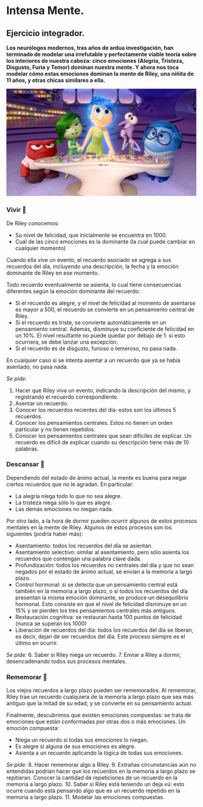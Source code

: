 # Intensa Mente.
## Ejercicio integrador.

**Los neurólogos modernos, tras años de ardua investigación, han terminado de modelar una irrefutable y perfectamente viable teoría sobre los interiores de nuestra cabeza: cinco emociones (Alegría, Tristeza, Disgusto, Furia y Temor) dominan nuestra mente.
Y ahora nos toca modelar cómo estas emociones dominan la mente de Riley, una niñita de 11 años, y otras chicas similares a ella.**

<img src=intensamente.jpg width=500/>

### Vivir 🌻
De Riley conocemos:
- Su nivel de felicidad, que inicialmente se encuentra en 1000.
- Cuál de las cinco emociones es la dominante (la cual puede cambiar en cualquier momento) 

Cuando ella vive un evento, el recuerdo asociado se agrega a sus recuerdos del día, incluyendo una descripción, la fecha y la emoción dominante de Riley en ese momento.

Todo recuerdo eventualmente se asienta, lo cual tiene consecuencias diferentes según la emoción dominante del recuerdo: 
- Si el recuerdo es alegre, y el nivel de felicidad al momento de asentarse es mayor a 500, el recuerdo se convierte en un pensamiento central de Riley. 
- Si el recuerdo es triste, se convierte automáticamente en un pensamiento central. Además, disminuye su coeficiente de felicidad en un 10%. El nivel resultante no puede quedar por debajo de 1: si esto ocurriera, se debe lanzar una excepción. 
- Si el recuerdo es de disgusto, furioso o temeroso, no pasa nada.

En cualquier caso si se intenta asentar a un recuerdo que ya se había asentado, no pasa nada.

*Se pide:*
1. Hacer que Riley viva un evento, indicando la descripción del mismo, y registrando el recuerdo correspondiente.
2. Asentar un recuerdo.
3. Conocer los recuerdos recientes del día: estos son los últimos 5 recuerdos.
4. Conocer los pensamientos centrales. Estos no tienen un orden particular y no tienen repetidos. 
5. Conocer los pensamientos centrales que sean difíciles de explicar. Un recuerdo es difícil de explicar cuando su descripción tiene más de 10 palabras.


### Descansar 🛌
Dependiendo del estado de ánimo actual, la mente es buena para negar ciertos recuerdos que no le agradan. En particular: 

- La alegría niega todo lo que no sea alegre.
- La tristeza niega sólo lo que es alegre.
- Las demás emociones no niegan nada. 

Por otro lado, a la hora de dormir pueden ocurrir algunos de estos procesos mentales en la mente de Riley. Algunos de estos procesos son los siguientes (podría haber más):

- Asentamiento: todos los recuerdos del día se asientan.
- Asentamiento selectivo: similar al asentamiento, pero sólo asienta los recuerdos que contengan una palabra clave dada. 
- Profundización: todos los recuerdos no centrales del día y que no sean negados por el estado de ánimo actual, se envían a la memoria a largo plazo. 
- Control hormonal: si se detecta que un pensamiento central está también en la memoria a largo plazo, o si todos los recuerdos del día presentan la misma emoción dominante, se produce un desequilibrio hormonal. Esto consiste en que el nivel de felicidad disminuye en un 15% y se pierden los tres pensamientos centrales más antiguos. 
- Restauración cognitiva: se restauran hasta 100 puntos de felicidad (nunca se superan los 1000)
- Liberación de recuerdos del día: todos los recuerdos del día se liberan, es decir, dejan de ser recuerdos del día. Este proceso siempre es el último en ocurrir. 

*Se pide:*
6. Saber si Riley niega un recuerdo.
7. Enviar a Riley a dormir, desencadenando todos sus procesos mentales.

### Rememorar 🧠
Los viejos recuerdos a largo plazo pueden ser rememorados. Al rememorar, Riley trae un recuerdo cualquiera de la memoria a largo plazo que sea más antiguo que la mitad de su edad, y se convierte en su pensamiento actual. 

Finalmente, descubrimos que existen emociones compuestas: se trata de emociones que están conformadas por otras dos o más emociones. Un emoción compuesta:
- Niega un recuerdo si todas sus emociones lo niegan.
- Es alegre si alguna de sus emociones es alegre.
- Asienta a un recuerdo aplicando la lógica de todas sus emociones.

*Se pide:*
8. Hacer rememorar algo a Riley.
9. Extrañas circunstancias aún no entendidas podrían hacer que los recuerdos en la memoria a largo plazo se repitieran. Conocer la cantidad de repeticiones de un recuerdo en la memoria a largo plazo. 
10. Saber si Riley está teniendo un deja vú: esto ocurre cuando está pensando algo que es un recuerdo repetido en la memoria a largo plazo.
11. Modelar las emociones compuestas.